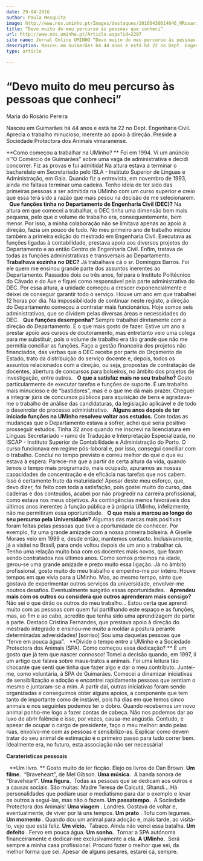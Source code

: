 ```yaml
---
date: 29-04-2016
author: Paula Mesquita
image: http://www.nos.uminho.pt/Images/destaques/20160430014646_MRosario3.jpg
title: “Devo muito do meu percurso às pessoas que conheci”
url: http://www.nos.uminho.pt/Article.aspx?id=2207
site name: Jornal Online UMINHO “Devo muito do meu percurso às pessoas que conheci”
description: Nasceu em Guimarães há 44 anos e está há 22 no Dept. Engenharia Civil. Aprecia o trabalho minucioso, inerente ao apoio à direção. Preside a Sociedade Protectora dos Animais vimaranense.
type: article

---
```

# “Devo muito do meu percurso às pessoas que conheci”


  

Maria do Rosário Pereira

Nasceu em Guimarães há 44 anos e está há 22 no Dept. Engenharia Civil. Aprecia o trabalho minucioso, inerente ao apoio à direção. Preside a Sociedade Protectora dos Animais vimaranense.

**Como começou a trabalhar na UMinho? ** 
Foi em 1994. Vi um anúncio n’“O Comércio de Guimarães” sobre uma vaga de administrativa e decidi concorrer. Fiz as provas e fui admitida! Na altura estava a terminar o bacharelato em Secretariado pelo ISLA - Instituto Superior de Línguas e Administração, em Gaia. Quando fiz a entrevista, em novembro de 1993, ainda me faltava terminar uma cadeira. Tenho ideia de ter sido das primeiras pessoas a ser admitida na UMinho com um curso superior e creio que essa terá sido a razão que mais pesou na decisão de me selecionarem.
 
**Que funções tinha no Departamento de Engenharia Civil (DEC)?** 
Na altura em que comecei a trabalhar, o DEC tinha uma dimensão bem mais pequena, pelo que o volume de trabalho era, consequentemente, bem menor. Por isso, a minha colaboração não se limitava apenas ao apoio à direção, fazia um pouco de tudo. No meu primeiro ano de trabalho iniciou também a primeira edição do mestrado em Engenharia Civil. Executava as funções ligadas à contabilidade, prestava apoio aos diversos projetos do Departamento e ao então Centro de Engenharia Civil. Enfim, tratava de todas as funções administrativas e transversais ao Departamento.
 
**Trabalhava sozinha no DEC?** 
Já trabalhava cá o sr. Domingos Barros. Foi ele quem me ensinou grande parte dos assuntos inerentes ao Departamento. Passados dois ou três anos, foi para o Instituto Politécnico do Cávado e do Ave e fiquei como responsável pela parte administrativa do DEC. Por essa altura, a unidade começou a crescer exponencialmente e deixei de conseguir garantir todo o serviço. Houve um ano em que trabalhei 12 horas por dia. Na impossibilidade de continuar neste registo, a direção do Departamento começou a contratar mais funcionários. Hoje somos seis administrativos, que se dividem pelas diversas áreas e necessidades do DEC.
 
**Que funções desempenha?** 
Sempre trabalhei diretamente com a direção do Departamento. É o que mais gosto de fazer. Estive um ano a prestar apoio aos cursos de doutoramento, mas entretanto veio uma colega para me substituir, pois o volume de trabalho era tão grande que não me permitia conciliar as funções. Faço a gestão financeira dos projetos não financiados, das verbas que o DEC recebe por parte do Orçamento de Estado, trato da distribuição do serviço docente e, depois, todos os assuntos relacionados com a direção, ou seja, propostas de contratação de docentes, abertura de concursos para bolseiros, no âmbito dos projetos de investigação, entre outros.
 
**O que a satisfaz mais no seu trabalho?** 
Gosto particularmente de executar tarefas e funções de suporte. É um trabalho mais minucioso e de “bastidores”, mas é o que me dá mais prazer. Cheguei a integrar júris de concursos públicos para aquisição de bens e agradava-me o trabalho de análise das candidaturas, da legislação aplicável e de todo o desenrolar do processo administrativo.
 
**Alguns anos depois de ter iniciado funções na UMinho resolveu voltar aos estudos.** 
Com todas as mudanças que o Departamento estava a sofrer, achei que seria positivo prosseguir estudos. Tinha 32 anos quando me inscrevi na licenciatura em Línguas Secretariado – ramo de Tradução e Interpretação Especializada, no ISCAP - Instituto Superior de Contabilidade e Administração do Porto. O curso funcionava em regime pós-laboral e, por isso, consegui conciliar com o trabalho. Concluí no tempo previsto e correu melhor do que o que eu estava à espera. Parece-me que a partir de certa altura da vida, quando temos o tempo mais programado, mais ocupado, apuramos as nossas capacidades de concentração e de eficácia nas tarefas que nos cabem. Isso é certamente fruto da maturidade! Apesar deste meu esforço, que, devo dizer, foi feito com toda a satisfação, pois gostei muito do curso, das cadeiras e dos conteúdos, acabei por não progredir na carreira profissional, como estava nos meus objetivos. As contingências menos favoráveis dos últimos anos inerentes à função pública e à própria UMinho, infelizmente, não me permitiram essa oportunidade.
 
**O que mais a marcou ao longo do seu percurso pela Universidade?** 
Algumas das marcas mais positivas foram feitas pelas pessoas que tive a oportunidade de conhecer. Por exemplo, fiz uma grande amizade com a nossa primeira bolseira. A Giselle Moraes veio em 1999 e, desde então, mantemos contacto. Inclusivamente, já a visitei no Brasil, para onde voltou depois de um ano a trabalhar cá. Tenho uma relação muito boa com os docentes mais novos, que foram sendo contratados nos últimos anos. Como somos próximos na idade, gerou-se uma grande amizade e prezo muito essa ligação. Já no âmbito profissional, gosto muito do meu trabalho e empenho-me por inteiro. Houve tempos em que vivia para a UMinho. Mas, ao mesmo tempo, sinto que gostava de experimentar outros serviços da universidade, envolver-me noutros desafios. Eventualmente surgirão essas oportunidades.
 
**Aprendeu mais com os outros ou considera que outros aprenderam mais consigo?** 
Não sei o que dirão os outros do meu trabalho… Estou certa que aprendi muito com as pessoas com quem fui partilhando este espaço e as funções, mas, ao fim e ao cabo, acredito que tenha sido uma aprendizagem de parte a parte. Destaco Cristina Fernandes, que prestava apoio à direção do mestrado integrado e ensinou-me muito a moldar a postura perante determinadas adversidades! [sorriso] Sou uma daquelas pessoas que “ferve em pouca água”.
 
**Divide o tempo entre a UMinho e a Sociedade Protectora dos Animais (SPA). Como começou essa dedicação? ** 
É um gosto que já tem que nascer connosco! Tomei a decisão quando, em 1997, li um artigo que falava sobre maus-tratos a animais. Foi uma leitura tão chocante que senti que tinha que fazer algo e dar o meu contributo. Juntei-me, como voluntária, à SPA de Guimarães. Comecei a dinamizar iniciativas de sensibilização e adoção e encontrei rapidamente pessoas que sentiam o mesmo e juntaram-se a mim. A partir daí, outras iniciativas foram sendo organizadas e conseguimos obter alguns apoios, a componente que tem tanto de importante como de instável, pois há dias em que temos cinco animais e nos seguintes podemos ter o dobro. Quando recebemos um novo animal ponho-me logo a fazer contas de cabeça. Não nos podemos dar ao luxo de abrir falência e isso, por vezes, causa-me angústia. Contudo, e apesar de ocupar o cargo de presidente, faço o meu melhor: ando pelas ruas, envolvo-me com as pessoas e sensibilizo-as. Explicar como devem tratar do seu animal de estimação é o primeiro passo para tudo correr bem. Idealmente era, no futuro, esta associação não ser necessária!
 

**Caraterísticas pessoais** 

 
**Um livro. ** Gosto muito de ler ficção. Elejo os livros de Dan Brown.
**Um filme.**  “Braveheart”, de Mel Gibson.
**Uma música.**  A banda sonora de “Braveheart”.
**Uma figura.**  Todas as pessoas que se dedicam aos outros e a causas sociais. São muitas: Madre Teresa de Calcutá, Ghandi… Há personalidades que podiam usar o mediatismo para dar o exemplo e levar os outros a segui-las, mas não o fazem.
**Um passatempo.**  A Sociedade Protectora dos Animais!
**Uma viagem** . Londres. Gostava de voltar e, eventualmente, de viver por lá uns tempos.
**Um prato** . Tofu com legumes.
**Um momento** . Quando dou um animal para adoção e, mais tarde, ao visitá-lo, vejo que está feliz.
**Um vício.**  Tabaco. Ainda não venci essa batalha.
**Um defeito** . Fervo em pouca água.
**Um sonho.**  Tornar a SPA autónoma financeiramente e dedicar-me exclusivamente a ela.
**A UMinho.**  Será sempre a minha casa profissional. Procuro fazer o melhor que sei, da melhor forma que sei. Apesar de alguns pesares, estarei cá, sempre.
 

